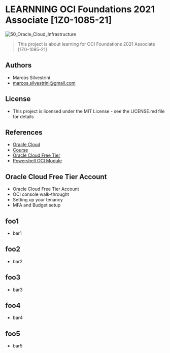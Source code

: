 # LEARNNING OCI Foundations 2021 Associate [1Z0-1085-21]

![50_Oracle_Cloud_Infrastructure](https://user-images.githubusercontent.com/62715900/135468618-d814c2ee-62d0-4be0-8240-578945d4b62c.png)

>This project is about learning for OCI Foundations 2021 Associate [1Z0-1085-21]

## Authors

- Marcos Silvestrini
- marcos.silvestrini@gmail.com

## License

- This project is licensed under the MIT License - see the LICENSE.md file for details

## References

- [Oracle Cloud](https://www.oracle.com/cloud/)
- [Course](https://learn.oracle.com/ols/learning-path/become-an-oci-foundation-associate/35644/98057)
- [Oracle Cloud Free Tier](https://www.oracle.com/cloud/free/)
- [Powershell OCI Module](https://docs.oracle.com/en-us/iaas/Content/API/SDKDocs/powershellgettingstarted.htm)

## Oracle Cloud Free Tier Account

- Oracle Cloud Free Tier Account
- OCI console walk-throught
- Setting up your tenancy
- MFA and Budget setup

## foo1

- bar1

## foo2

- bar2

## foo3

- bar3

## foo4

- bar4

## foo5

- bar5
